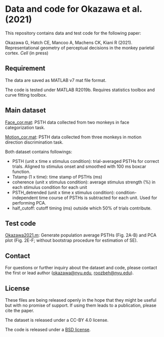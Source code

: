 # Data and code for Okazawa et al. (2021)

This repository contains data and test code for the following paper:

Okazawa G, Hatch CE, Mancoo A, Machens CK, Kiani R (2021). Representational geometry of perceptual decisions in the monkey parietal cortex. *Cell* (in press)

## Requirement

The data are saved as MATLAB v7 mat file format.

The code is tested under MATLAB R2019b. Requires statistics toolbox and curve fitting toolbox.


## Main dataset

[Face_cor.mat](./Face_cor.mat): PSTH data collected from two monkeys in face categorization task.

[Motion_cor.mat](./Motion_cor.mat): PSTH data collected from three monkeys in motion direction discrimination task.

Both dataset contains followings:

* PSTH (unit x time x stimulus condition): trial-averaged PSTHs for correct trials. Aligned to stimulus onset and smoothed with 100 ms boxcar function.
* Tstamp (1 x time): time stamp of PSTHs (ms)
* coherence (unit x stimulus condition): average stimulus strength (%) in each stimulus condition for each unit
* PSTH_detrended (unit x time x stimulus condition): condition-independent time course of PSTHs is subtracted for each unit. Used for performing PCA.
* half_cutoff: cutoff timing (ms) outside which 50% of trials contribute.

## Test code

[Okazawa2021.m](./Okazawa2021.m): Generate population average PSTHs (Fig. 2A-B) and PCA plot (Fig. 2E-F; without bootstrap procedure for estimation of SE).

## Contact

For questions or further inquiry about the dataset and code, please contact the first or lead author (okazawa@nyu.edu, roozbeh@nyu.edu).

## License

These files are being released openly in the hope that they might be useful but with no promise of support. If using them leads to a publication, please cite the paper.

The dataset is released under a CC-BY 4.0 license.

The code is released under a [BSD license](./LICENSE.md).
